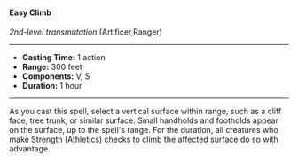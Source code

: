 #### Easy Climb
*2nd-level transmutation* (Artificer,Ranger)
___
- **Casting Time:** 1 action
- **Range:** 300 feet
- **Components:** V, S
- **Duration:** 1 hour
---
As you cast this spell, select a vertical surface within range, such as a cliff face, tree trunk, or similar surface. Small handholds and footholds appear on the surface, up to the spell's range. For the duration, all creatures who make Strength (Athletics) checks to climb the affected surface do so with advantage.
